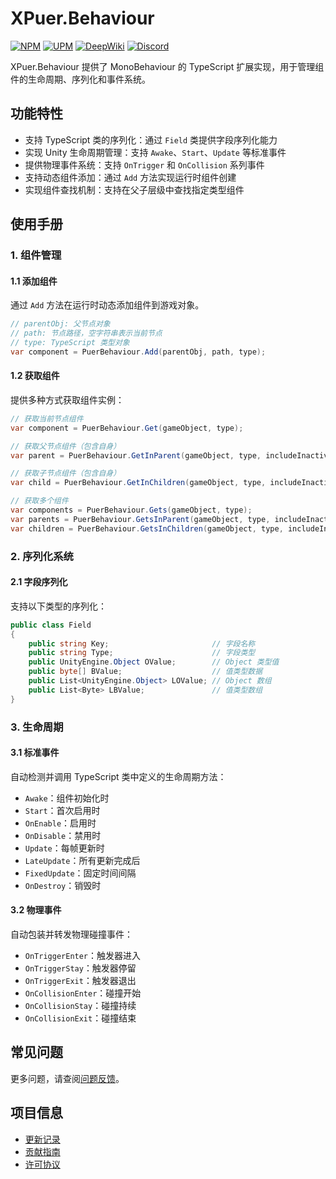 # XPuer.Behaviour

[![NPM](https://img.shields.io/npm/v/io.eframework.unity.puer?label=NPM&logo=npm)](https://www.npmjs.com/package/io.eframework.unity.puer)
[![UPM](https://img.shields.io/npm/v/io.eframework.unity.puer?label=UPM&logo=unity&registry_uri=https://package.openupm.com)](https://openupm.com/packages/io.eframework.unity.puer)
[![DeepWiki](https://img.shields.io/badge/DeepWiki-Explore-blue)](https://deepwiki.com/eframework-io/Unity.Puer)
[![Discord](https://img.shields.io/discord/1422114598835851286?label=Discord&logo=discord)](https://discord.gg/XMPx2wXSz3)

XPuer.Behaviour 提供了 MonoBehaviour 的 TypeScript 扩展实现，用于管理组件的生命周期、序列化和事件系统。

## 功能特性

- 支持 TypeScript 类的序列化：通过 `Field` 类提供字段序列化能力
- 实现 Unity 生命周期管理：支持 `Awake`、`Start`、`Update` 等标准事件
- 提供物理事件系统：支持 `OnTrigger` 和 `OnCollision` 系列事件
- 支持动态组件添加：通过 `Add` 方法实现运行时组件创建
- 实现组件查找机制：支持在父子层级中查找指定类型组件

## 使用手册

### 1. 组件管理

#### 1.1 添加组件
通过 `Add` 方法在运行时动态添加组件到游戏对象。

```csharp
// parentObj: 父节点对象
// path: 节点路径，空字符串表示当前节点
// type: TypeScript 类型对象
var component = PuerBehaviour.Add(parentObj, path, type);
```

#### 1.2 获取组件
提供多种方式获取组件实例：

```csharp
// 获取当前节点组件
var component = PuerBehaviour.Get(gameObject, type);

// 获取父节点组件（包含自身）
var parent = PuerBehaviour.GetInParent(gameObject, type, includeInactive);

// 获取子节点组件（包含自身）
var child = PuerBehaviour.GetInChildren(gameObject, type, includeInactive);

// 获取多个组件
var components = PuerBehaviour.Gets(gameObject, type);
var parents = PuerBehaviour.GetsInParent(gameObject, type, includeInactive);
var children = PuerBehaviour.GetsInChildren(gameObject, type, includeInactive);
```

### 2. 序列化系统

#### 2.1 字段序列化
支持以下类型的序列化：

```csharp
public class Field
{
    public string Key;                       // 字段名称
    public string Type;                      // 字段类型
    public UnityEngine.Object OValue;        // Object 类型值
    public byte[] BValue;                    // 值类型数据
    public List<UnityEngine.Object> LOValue; // Object 数组
    public List<Byte> LBValue;               // 值类型数组
}
```

### 3. 生命周期

#### 3.1 标准事件
自动检测并调用 TypeScript 类中定义的生命周期方法：

- `Awake`：组件初始化时
- `Start`：首次启用时
- `OnEnable`：启用时
- `OnDisable`：禁用时
- `Update`：每帧更新时
- `LateUpdate`：所有更新完成后
- `FixedUpdate`：固定时间间隔
- `OnDestroy`：销毁时

#### 3.2 物理事件
自动包装并转发物理碰撞事件：

- `OnTriggerEnter`：触发器进入
- `OnTriggerStay`：触发器停留
- `OnTriggerExit`：触发器退出
- `OnCollisionEnter`：碰撞开始
- `OnCollisionStay`：碰撞持续
- `OnCollisionExit`：碰撞结束

## 常见问题

更多问题，请查阅[问题反馈](../CONTRIBUTING.md#问题反馈)。

## 项目信息

- [更新记录](../CHANGELOG.md)
- [贡献指南](../CONTRIBUTING.md)
- [许可协议](../LICENSE.md)